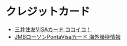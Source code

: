 # クレジットカード

- [三井住友VISAカード ココイコ！](https://kokoiko.smbc-card.com/)
- [JMBローソンPontaVisaカード 海外優待情報](http://www.saisoncard.co.jp/visa/)
